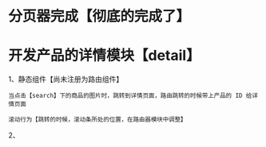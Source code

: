 # 分页器完成【彻底的完成了】

# 开发产品的详情模块【detail】

1、静态组件【尚未注册为路由组件】

    当点击【search】下的商品的图片时，跳转到详情页面，路由跳转的时候带上产品的 ID 给详情页面

    滚动行为【跳转的时候，滚动条所处的位置，在路由器模块中调整】

2、